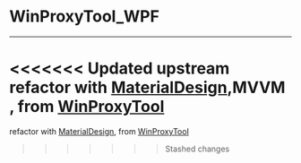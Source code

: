 # WinProxyTool_WPF

---

<<<<<<< Updated upstream
 refactor with [MaterialDesign](https://github.com/MaterialDesignInXAML/MaterialDesignInXamlToolkit),MVVM , from [WinProxyTool](https://github.com/yinleren6/WinProxyTool)
=======
 refactor with [MaterialDesign](https://github.com/MaterialDesignInXAML/MaterialDesignInXamlToolkit), from [WinProxyTool](https://github.com/yinleren6/WinProxyTool)
>>>>>>> Stashed changes
